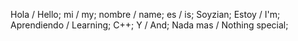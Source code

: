Hola / Hello;
mi / my;
nombre / name; 
es / is;
Soyzian;
Estoy / I'm;
Aprendiendo / Learning;
C++;
Y / And;
Nada mas / Nothing special;
